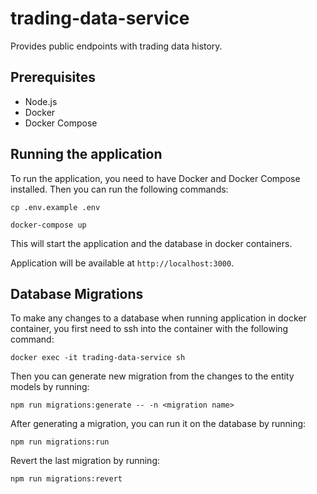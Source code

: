 # trading-data-service
Provides public endpoints with trading data history.

## Prerequisites

- Node.js
- Docker
- Docker Compose

## Running the application

To run the application, you need to have Docker and Docker Compose installed. Then you can run the following commands:

`cp .env.example .env`

`docker-compose up`

This will start the application and the database in docker containers.

Application will be available at `http://localhost:3000`.

## Database Migrations

To make any changes to a database when running application in docker container, you first need to ssh into the container with the following command:

`docker exec -it trading-data-service sh`

Then you can generate new migration from the changes to the entity models by running:

`npm run migrations:generate -- -n <migration name>`

After generating a migration, you can run it on the database by running:

`npm run migrations:run`

Revert the last migration by running:

`npm run migrations:revert`

